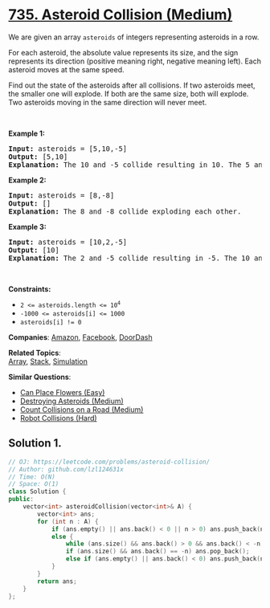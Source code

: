 # [735. Asteroid Collision (Medium)](https://leetcode.com/problems/asteroid-collision)

<p>We are given an array <code>asteroids</code> of integers representing asteroids in a row.</p>
<p>For each asteroid, the absolute value represents its size, and the sign represents its direction (positive meaning right, negative meaning left). Each asteroid moves at the same speed.</p>
<p>Find out the state of the asteroids after all collisions. If two asteroids meet, the smaller one will explode. If both are the same size, both will explode. Two asteroids moving in the same direction will never meet.</p>
<p>&nbsp;</p>
<p><strong class="example">Example 1:</strong></p>
<pre><strong>Input:</strong> asteroids = [5,10,-5]
<strong>Output:</strong> [5,10]
<strong>Explanation:</strong> The 10 and -5 collide resulting in 10. The 5 and 10 never collide.
</pre>
<p><strong class="example">Example 2:</strong></p>
<pre><strong>Input:</strong> asteroids = [8,-8]
<strong>Output:</strong> []
<strong>Explanation:</strong> The 8 and -8 collide exploding each other.
</pre>
<p><strong class="example">Example 3:</strong></p>
<pre><strong>Input:</strong> asteroids = [10,2,-5]
<strong>Output:</strong> [10]
<strong>Explanation:</strong> The 2 and -5 collide resulting in -5. The 10 and -5 collide resulting in 10.
</pre>
<p>&nbsp;</p>
<p><strong>Constraints:</strong></p>
<ul>
	<li><code>2 &lt;= asteroids.length &lt;= 10<sup>4</sup></code></li>
	<li><code>-1000 &lt;= asteroids[i] &lt;= 1000</code></li>
	<li><code>asteroids[i] != 0</code></li>
</ul>

**Companies**:
[Amazon](https://leetcode.com/company/amazon), [Facebook](https://leetcode.com/company/facebook), [DoorDash](https://leetcode.com/company/doordash)

**Related Topics**:  
[Array](https://leetcode.com/tag/array/), [Stack](https://leetcode.com/tag/stack/), [Simulation](https://leetcode.com/tag/simulation/)

**Similar Questions**:
* [Can Place Flowers (Easy)](https://leetcode.com/problems/can-place-flowers/)
* [Destroying Asteroids (Medium)](https://leetcode.com/problems/destroying-asteroids/)
* [Count Collisions on a Road (Medium)](https://leetcode.com/problems/count-collisions-on-a-road/)
* [Robot Collisions (Hard)](https://leetcode.com/problems/robot-collisions/)

## Solution 1.

```cpp
// OJ: https://leetcode.com/problems/asteroid-collision/
// Author: github.com/lzl124631x
// Time: O(N)
// Space: O(1)
class Solution {
public:
    vector<int> asteroidCollision(vector<int>& A) {
        vector<int> ans;
        for (int n : A) {
            if (ans.empty() || ans.back() < 0 || n > 0) ans.push_back(n);
            else {
                while (ans.size() && ans.back() > 0 && ans.back() < -n) ans.pop_back();
                if (ans.size() && ans.back() == -n) ans.pop_back();
                else if (ans.empty() || ans.back() < 0) ans.push_back(n);
            }
        }
        return ans;
    }
};
```
